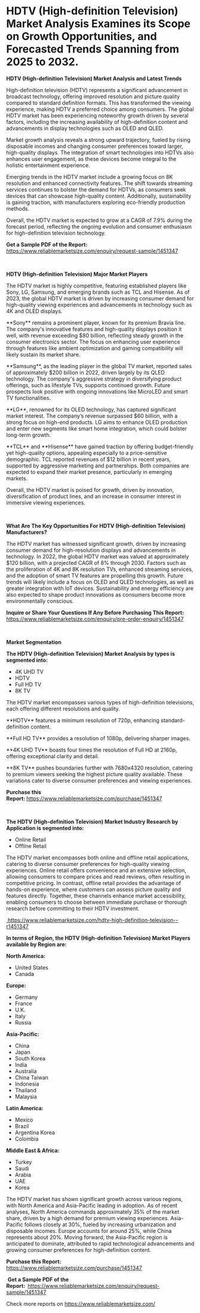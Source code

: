 <p><h1>HDTV (High-definition Television) Market Analysis Examines its Scope on Growth Opportunities, and Forecasted Trends Spanning from 2025 to 2032.</h1></p><p><strong>HDTV (High-definition Television) Market Analysis and Latest Trends</strong></p>
<p><p>High-definition television (HDTV) represents a significant advancement in broadcast technology, offering improved resolution and picture quality compared to standard definition formats. This has transformed the viewing experience, making HDTV a preferred choice among consumers. The global HDTV market has been experiencing noteworthy growth driven by several factors, including the increasing availability of high-definition content and advancements in display technologies such as OLED and QLED.</p><p>Market growth analysis reveals a strong upward trajectory, fueled by rising disposable incomes and changing consumer preferences toward larger, high-quality displays. The integration of smart technologies into HDTVs also enhances user engagement, as these devices become integral to the holistic entertainment experience.</p><p>Emerging trends in the HDTV market include a growing focus on 8K resolution and enhanced connectivity features. The shift towards streaming services continues to bolster the demand for HDTVs, as consumers seek devices that can showcase high-quality content. Additionally, sustainability is gaining traction, with manufacturers exploring eco-friendly production methods.</p><p>Overall, the HDTV market is expected to grow at a CAGR of 7.9% during the forecast period, reflecting the ongoing evolution and consumer enthusiasm for high-definition television technology.</p></p>
<p><strong>Get a Sample PDF of the Report:&nbsp;</strong> <a href="https://www.reliablemarketsize.com/enquiry/request-sample/1451347?utm_campaign=2409&utm_medium=2&utm_source=Github&utm_content=ia&utm_term=09022025&utm_id=hdtv-high-definition-television">https://www.reliablemarketsize.com/enquiry/request-sample/1451347</a></p>
<p>&nbsp;</p>
<p><strong>HDTV (High-definition Television) Major Market Players</strong></p>
<p><p>The HDTV market is highly competitive, featuring established players like Sony, LG, Samsung, and emerging brands such as TCL and Hisense. As of 2023, the global HDTV market is driven by increasing consumer demand for high-quality viewing experiences and advancements in technology such as 4K and OLED displays.</p><p>**Sony** remains a prominent player, known for its premium Bravia line. The company's innovative features and high-quality displays position it well, with revenue exceeding $80 billion, reflecting steady growth in the consumer electronics sector. The focus on enhancing user experience through features like ambient optimization and gaming compatibility will likely sustain its market share.</p><p>**Samsung**, as the leading player in the global TV market, reported sales of approximately $200 billion in 2022, driven largely by its QLED technology. The company's aggressive strategy in diversifying product offerings, such as lifestyle TVs, supports continued growth. Future prospects look positive with ongoing innovations like MicroLED and smart TV functionalities.</p><p>**LG**, renowned for its OLED technology, has captured significant market interest. The company’s revenue surpassed $60 billion, with a strong focus on high-end products. LG aims to enhance OLED production and enter new segments like smart home integration, which could bolster long-term growth.</p><p>**TCL** and **Hisense** have gained traction by offering budget-friendly yet high-quality options, appealing especially to a price-sensitive demographic. TCL reported revenues of $12 billion in recent years, supported by aggressive marketing and partnerships. Both companies are expected to expand their market presence, particularly in emerging markets.</p><p>Overall, the HDTV market is poised for growth, driven by innovation, diversification of product lines, and an increase in consumer interest in immersive viewing experiences.</p></p>
<p>&nbsp;</p>
<p><strong>What Are The Key Opportunities For HDTV (High-definition Television) Manufacturers?</strong></p>
<p><p>The HDTV market has witnessed significant growth, driven by increasing consumer demand for high-resolution displays and advancements in technology. In 2022, the global HDTV market was valued at approximately $120 billion, with a projected CAGR of 8% through 2030. Factors such as the proliferation of 4K and 8K resolution TVs, enhanced streaming services, and the adoption of smart TV features are propelling this growth. Future trends will likely include a focus on OLED and QLED technologies, as well as greater integration with IoT devices. Sustainability and energy efficiency are also expected to shape product innovations as consumers become more environmentally conscious.</p></p>
<p><strong>Inquire or Share Your Questions If Any Before Purchasing This Report:</strong> <a href="https://www.reliablemarketsize.com/enquiry/pre-order-enquiry/1451347?utm_campaign=2409&utm_medium=2&utm_source=Github&utm_content=ia&utm_term=09022025&utm_id=hdtv-high-definition-television">https://www.reliablemarketsize.com/enquiry/pre-order-enquiry/1451347</a></p>
<p>&nbsp;</p>
<p><strong>Market Segmentation</strong></p>
<p><strong>The HDTV (High-definition Television) Market Analysis by types is segmented into:</strong></p>
<p><ul><li>4K UHD TV</li><li>HDTV</li><li>Full HD TV</li><li>8K TV</li></ul></p>
<p><p>The HDTV market encompasses various types of high-definition televisions, each offering different resolutions and quality.  </p><p>**HDTV** features a minimum resolution of 720p, enhancing standard-definition content.  </p><p>**Full HD TV** provides a resolution of 1080p, delivering sharper images.  </p><p>**4K UHD TV** boasts four times the resolution of Full HD at 2160p, offering exceptional clarity and detail.  </p><p>**8K TV** pushes boundaries further with 7680x4320 resolution, catering to premium viewers seeking the highest picture quality available. These variations cater to diverse consumer preferences and viewing experiences.</p></p>
<p><strong>Purchase this Report:&nbsp;</strong><a href="https://www.reliablemarketsize.com/purchase/1451347?utm_campaign=2409&utm_medium=2&utm_source=Github&utm_content=ia&utm_term=09022025&utm_id=hdtv-high-definition-television">https://www.reliablemarketsize.com/purchase/1451347</a></p>
<p>&nbsp;</p>
<p><strong>The HDTV (High-definition Television) Market Industry Research by Application is segmented into:</strong></p>
<p><ul><li>Online Retail</li><li>Offline Retail</li></ul></p>
<p><p>The HDTV market encompasses both online and offline retail applications, catering to diverse consumer preferences for high-quality viewing experiences. Online retail offers convenience and an extensive selection, allowing consumers to compare prices and read reviews, often resulting in competitive pricing. In contrast, offline retail provides the advantage of hands-on experience, where customers can assess picture quality and features directly. Together, these channels enhance market accessibility, enabling consumers to choose between immediate purchase or thorough research before committing to their HDTV investment.</p></p>
<p><a href="https://www.reliablemarketsize.com/hdtv-high-definition-television--r1451347?utm_campaign=2409&utm_medium=2&utm_source=Github&utm_content=ia&utm_term=09022025&utm_id=hdtv-high-definition-television">&nbsp;https://www.reliablemarketsize.com/hdtv-high-definition-television--r1451347</a></p>
<p><strong>In terms of Region, the HDTV (High-definition Television) Market Players available by Region are:</strong></p>
<p>
    <p> <strong> North America: </strong>
        <ul>
            <li>United States</li>
            <li>Canada</li>
        </ul>
        </p> 
    <p> <strong> Europe: </strong>
        <ul>
            <li>Germany</li>
            <li>France</li>
            <li>U.K.</li>
            <li>Italy</li>
            <li>Russia</li>
        </ul>
        </p> 
    <p> <strong> Asia-Pacific: </strong>
        <ul>
            <li>China</li>
            <li>Japan</li>
            <li>South Korea</li>
            <li>India</li>
            <li>Australia</li>
            <li>China Taiwan</li>
            <li>Indonesia</li>
            <li>Thailand</li>
            <li>Malaysia</li>
        </ul>
        </p> 
    <p> <strong> Latin America: </strong>
        <ul>
            <li>Mexico</li>
            <li>Brazil</li>
            <li>Argentina Korea</li>
            <li>Colombia</li>
        </ul>
        </p> 
    <p> <strong> Middle East & Africa: </strong>
        <ul>
            <li>Turkey</li>
            <li>Saudi</li>
            <li>Arabia</li>
            <li>UAE</li>
            <li>Korea</li>
        </ul>
    </p>
    </p>
<p><p>The HDTV market has shown significant growth across various regions, with North America and Asia-Pacific leading in adoption. As of recent analyses, North America commands approximately 35% of the market share, driven by a high demand for premium viewing experiences. Asia-Pacific follows closely at 30%, fueled by increasing urbanization and disposable incomes. Europe accounts for around 25%, while China represents about 20%. Moving forward, the Asia-Pacific region is anticipated to dominate, attributed to rapid technological advancements and growing consumer preferences for high-definition content.</p></p>
<p><strong>Purchase this Report: </strong><a href="https://www.reliablemarketsize.com/purchase/1451347?utm_campaign=2409&utm_medium=2&utm_source=Github&utm_content=ia&utm_term=09022025&utm_id=hdtv-high-definition-television">https://www.reliablemarketsize.com/purchase/1451347</a></p>
<p>&nbsp;<strong>Get a Sample PDF of the Report:&nbsp;&nbsp;</strong><a href="https://www.reliablemarketsize.com/enquiry/request-sample/1451347?utm_campaign=2409&utm_medium=2&utm_source=Github&utm_content=ia&utm_term=09022025&utm_id=hdtv-high-definition-television">https://www.reliablemarketsize.com/enquiry/request-sample/1451347</a></p>
<p><strong></strong></p>
<p>Check more reports on <a href="https://www.reliablemarketsize.com/?utm_campaign=2409&utm_medium=2&utm_source=Github&utm_content=ia&utm_term=09022025&utm_id=hdtv-high-definition-television">https://www.reliablemarketsize.com/</a></p>
